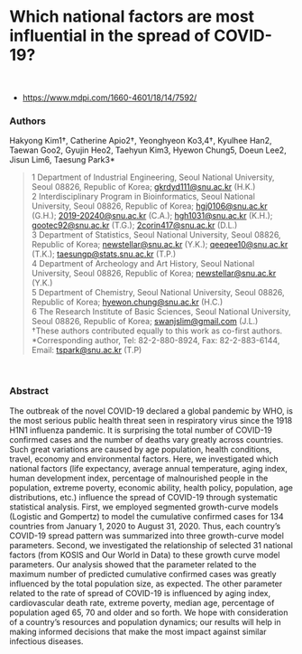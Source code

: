# Which national factors are most influential in the spread of COVID-19?

<br>

- https://www.mdpi.com/1660-4601/18/14/7592/

### Authors

Hakyong Kim1†, Catherine Apio2†, Yeonghyeon Ko3,4†, Kyulhee Han2, Taewan Goo2, Gyujin Heo2, Taehyun Kim3, Hyewon Chung5, Doeun Lee2, Jisun Lim6, Taesung Park3*

> 1 Department of Industrial Engineering, Seoul National University, Seoul 08826, Republic of Korea; gkrdyd111@snu.ac.kr (H.K.) <br>
> 2 Interdisciplinary Program in Bioinformatics, Seoul National University, Seoul 08826, Republic of Korea; hgj0106@snu.ac.kr (G.H.); 2019-20240@snu.ac.kr (C.A.); hgh1031@snu.ac.kr (K.H.); gootec92@snu.ac.kr (T.G.); 2corin417@snu.ac.kr (D.L.) <br>
> 3 Department of Statistics, Seoul National University, Seoul 08826, Republic of Korea; newstellar@snu.ac.kr (Y.K.); qeeqee10@snu.ac.kr (T.K.); taesungp@stats.snu.ac.kr (T.P.) <br>
> 4 Department of Archeology and Art History, Seoul National University, Seoul 08826, Republic of Korea; newstellar@snu.ac.kr (Y.K.) <br>
> 5 Department of Chemistry, Seoul National University, Seoul 08826, Republic of Korea; hyewon.chung@snu.ac.kr (H.C.) <br>
> 6 The Research Institute of Basic Sciences, Seoul National University, Seoul 08826, Republic of Korea; swanjslim@gmail.com (J.L.) <br>
> †These authors contributed equally to this work as co-first authors. <br>
> *Corresponding author, Tel: 82-2-880-8924, Fax: 82-2-883-6144, Email:  tspark@snu.ac.kr (T.P)  


<br>

### Abstract

  The outbreak of the novel COVID-19 declared a global pandemic by WHO, is the most serious public health threat seen in respiratory virus since the 1918 H1N1 influenza pandemic. It is surprising the total number of COVID-19 confirmed cases and the number of deaths vary greatly across countries. Such great variations are caused by age population, health conditions, travel, economy and environmental factors. Here, we investigated which national factors (life expectancy, average annual temperature, aging index, human development index, percentage of malnourished people in the population, extreme poverty, economic ability, health policy, population, age distributions, etc.) influence the spread of COVID-19 through systematic statistical analysis. First, we employed segmented growth-curve models (Logistic and Gompertz) to model the cumulative confirmed cases for 134 countries from January 1, 2020 to August 31, 2020. Thus, each country’s COVID-19 spread pattern was summarized into three growth-curve model parameters. Second, we investigated the relationship of selected 31 national factors (from KOSIS and Our World in Data) to these growth curve model parameters. Our analysis showed that the parameter related to the maximum number of predicted cumulative confirmed cases was greatly influenced by the total population size, as expected. The other parameter related to the rate of spread of COVID-19 is influenced by aging index, cardiovascular death rate, extreme poverty, median age, percentage of population aged 65, 70 and older and so forth. We hope with consideration of a country’s resources and population dynamics; our results will help in making informed decisions that make the most impact against similar infectious diseases.
